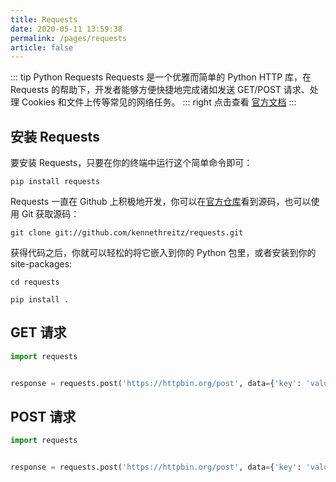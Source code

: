 ```yaml
---
title: Requests
date: 2020-05-11 13:59:38
permalink: /pages/requests
article: false
---
```


::: tip Python Requests
Requests 是一个优雅而简单的 Python HTTP 库，在 Requests 的帮助下，开发者能够方便快捷地完成诸如发送 GET/POST 请求、处理 Cookies 和文件上传等常见的网络任务。
::: right
点击查看 [官方文档](https://requests.readthedocs.io/)
:::

## 安装 Requests

要安装 Requests，只要在你的终端中运行这个简单命令即可：

```shell
pip install requests
```

Requests 一直在 Github 上积极地开发，你可以在[官方仓库](https://github.com/psf/requests)看到源码，也可以使用 Git 获取源码：

```shell
git clone git://github.com/kennethreitz/requests.git
```

获得代码之后，你就可以轻松的将它嵌入到你的 Python 包里，或者安装到你的 site-packages:

```shell
cd requests
```

```shell
pip install .
```

## GET 请求

```python
import requests


response = requests.post('https://httpbin.org/post', data={'key': 'value'})
```

## POST 请求

```python
import requests


response = requests.post('https://httpbin.org/post', data={'key': 'value'})
```